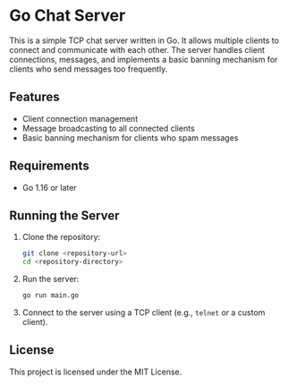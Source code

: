 # Go Chat Server

This is a simple TCP chat server written in Go. It allows multiple clients to connect and communicate with each other. The server handles client connections, messages, and implements a basic banning mechanism for clients who send messages too frequently.

## Features

- Client connection management
- Message broadcasting to all connected clients
- Basic banning mechanism for clients who spam messages

## Requirements

- Go 1.16 or later

## Running the Server

1. Clone the repository:
   ```bash
   git clone <repository-url>
   cd <repository-directory>
   ```

2. Run the server:
   ```bash
   go run main.go
   ```

3. Connect to the server using a TCP client (e.g., `telnet` or a custom client).

## License

This project is licensed under the MIT License.